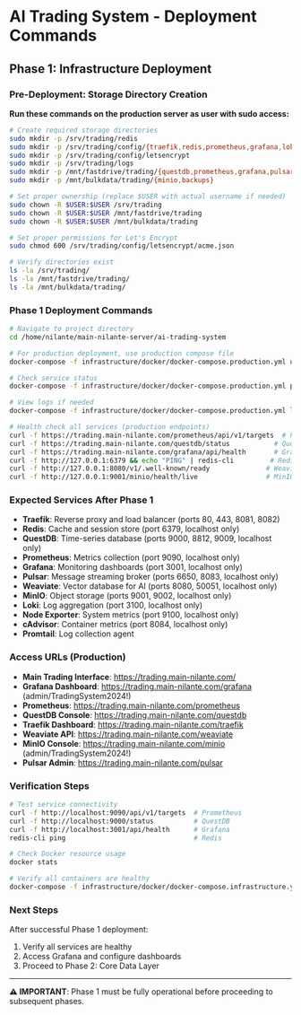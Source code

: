 # AI Trading System - Deployment Commands

## Phase 1: Infrastructure Deployment

### Pre-Deployment: Storage Directory Creation

**Run these commands on the production server as user with sudo access:**

```bash
# Create required storage directories
sudo mkdir -p /srv/trading/redis
sudo mkdir -p /srv/trading/config/{traefik,redis,prometheus,grafana,loki,pulsar,promtail}
sudo mkdir -p /srv/trading/config/letsencrypt
sudo mkdir -p /srv/trading/logs
sudo mkdir -p /mnt/fastdrive/trading/{questdb,prometheus,grafana,pulsar,weaviate}
sudo mkdir -p /mnt/bulkdata/trading/{minio,backups}

# Set proper ownership (replace $USER with actual username if needed)
sudo chown -R $USER:$USER /srv/trading
sudo chown -R $USER:$USER /mnt/fastdrive/trading
sudo chown -R $USER:$USER /mnt/bulkdata/trading

# Set proper permissions for Let's Encrypt
sudo chmod 600 /srv/trading/config/letsencrypt/acme.json

# Verify directories exist
ls -la /srv/trading/
ls -la /mnt/fastdrive/trading/
ls -la /mnt/bulkdata/trading/
```

### Phase 1 Deployment Commands

```bash
# Navigate to project directory
cd /home/nilante/main-nilante-server/ai-trading-system

# For production deployment, use production compose file
docker-compose -f infrastructure/docker/docker-compose.production.yml up -d

# Check service status
docker-compose -f infrastructure/docker/docker-compose.production.yml ps

# View logs if needed
docker-compose -f infrastructure/docker/docker-compose.production.yml logs

# Health check all services (production endpoints)
curl -f https://trading.main-nilante.com/prometheus/api/v1/targets  # Prometheus
curl -f https://trading.main-nilante.com/questdb/status           # QuestDB  
curl -f https://trading.main-nilante.com/grafana/api/health       # Grafana
curl -f http://127.0.0.1:6379 && echo "PING" | redis-cli         # Redis
curl -f http://127.0.0.1:8080/v1/.well-known/ready              # Weaviate
curl -f http://127.0.0.1:9001/minio/health/live                 # MinIO
```

### Expected Services After Phase 1

- **Traefik**: Reverse proxy and load balancer (ports 80, 443, 8081, 8082)
- **Redis**: Cache and session store (port 6379, localhost only)
- **QuestDB**: Time-series database (ports 9000, 8812, 9009, localhost only)
- **Prometheus**: Metrics collection (port 9090, localhost only)
- **Grafana**: Monitoring dashboards (port 3001, localhost only)
- **Pulsar**: Message streaming broker (ports 6650, 8083, localhost only)
- **Weaviate**: Vector database for AI (ports 8080, 50051, localhost only)
- **MinIO**: Object storage (ports 9001, 9002, localhost only)
- **Loki**: Log aggregation (port 3100, localhost only)
- **Node Exporter**: System metrics (port 9100, localhost only)
- **cAdvisor**: Container metrics (port 8084, localhost only)
- **Promtail**: Log collection agent

### Access URLs (Production)

- **Main Trading Interface**: https://trading.main-nilante.com/
- **Grafana Dashboard**: https://trading.main-nilante.com/grafana (admin/TradingSystem2024!)
- **Prometheus**: https://trading.main-nilante.com/prometheus
- **QuestDB Console**: https://trading.main-nilante.com/questdb
- **Traefik Dashboard**: https://trading.main-nilante.com/traefik
- **Weaviate API**: https://trading.main-nilante.com/weaviate
- **MinIO Console**: https://trading.main-nilante.com/minio (admin/TradingSystem2024!)
- **Pulsar Admin**: https://trading.main-nilante.com/pulsar

### Verification Steps

```bash
# Test service connectivity
curl -f http://localhost:9090/api/v1/targets  # Prometheus
curl -f http://localhost:9000/status          # QuestDB
curl -f http://localhost:3001/api/health      # Grafana
redis-cli ping                                # Redis

# Check Docker resource usage
docker stats

# Verify all containers are healthy
docker-compose -f infrastructure/docker/docker-compose.infrastructure.yml ps
```

### Next Steps

After successful Phase 1 deployment:
1. Verify all services are healthy
2. Access Grafana and configure dashboards
3. Proceed to Phase 2: Core Data Layer

---

**⚠️ IMPORTANT**: Phase 1 must be fully operational before proceeding to subsequent phases.